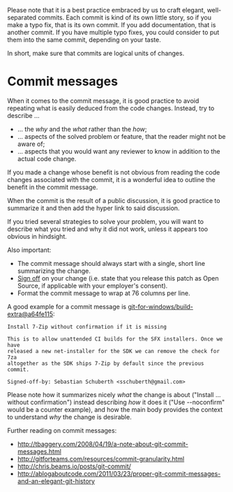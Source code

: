 Please note that it is a best practice embraced by us to craft elegant, well-separated commits. Each commit is kind of its own little story, so if you make a typo fix, that is its own commit. If you add documentation, that is another commit. If you have multiple typo fixes, you could consider to put them into the same commit, depending on your taste.

In short, make sure that commits are logical units of changes.

# Commit messages

When it comes to the commit message, it is good practice to avoid repeating what is easily deduced from the code changes. Instead, try to describe ...
- ... the *why* and the *what* rather than the *how*;
- ... aspects of the solved problem or feature, that the reader might not be aware of;
- ... aspects that you would want any reviewer to know in addition to the actual code change.

If you made a change whose benefit is not obvious from reading the code changes associated with the commit, it is a wonderful idea to outline the benefit in the commit message.

When the commit is the result of a public discussion, it is good practice to summarize it and then add the hyper link to said discussion.

If you tried several strategies to solve your problem, you will want to describe what you tried and why it did not work, unless it appears too obvious in hindsight.

Also important:
- The commit message should always start with a single, short line summarizing the change.
- [Sign off](https://github.com/git/git/blob/v2.8.1/Documentation/SubmittingPatches#L234-L286) on your change (i.e. state that you release this patch as Open Source, if applicable with your employer's consent).
- Format the commit message to wrap at 76 columns per line.

A good example for a commit message is [git-for-windows/build-extra@a64fe115](github.com/git-for-windows/build-extra/commit/a64fe115d901cab775c881bd1624218ac28de4d4):

```
Install 7-Zip without confirmation if it is missing

This is to allow unattended CI builds for the SFX installers. Once we have
released a new net-installer for the SDK we can remove the check for 7za
altogether as the SDK ships 7-Zip by default since the previous commit.

Signed-off-by: Sebastian Schuberth <sschuberth@gmail.com>
```

Please note how it summarizes nicely *what* the change is about ("Install ... without confirmation") instead describing *how* it does it ("Use --noconfirm" would be a counter example), and how the main body provides the context to understand *why* the change is desirable.

Further reading on commit messages:

- http://tbaggery.com/2008/04/19/a-note-about-git-commit-messages.html
- http://gitforteams.com/resources/commit-granularity.html
- http://chris.beams.io/posts/git-commit/
- http://ablogaboutcode.com/2011/03/23/proper-git-commit-messages-and-an-elegant-git-history